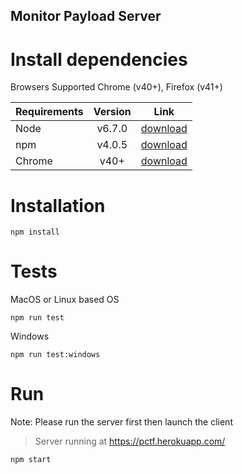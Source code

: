 Monitor Payload Server
-----------------------------
# Install dependencies
Browsers Supported Chrome (v40+), Firefox (v41+)

| Requirements        | Version           | Link  |
| ------------- |:-------------:| :-----:|
| Node     | v6.7.0 | [download](https://nodejs.org/en/) |
| npm     | v4.0.5      |   [download](https://nodejs.org/en/) |
| Chrome | v40+      |    [download](https://www.google.com/chrome/browser/desktop/) |

# Installation
```
npm install
```
# Tests
MacOS or Linux based OS
```
npm run test
```
Windows
```
npm run test:windows
```

# Run
Note: Please run the server first then launch the client
> Server running at https://pctf.herokuapp.com/
```
npm start
```